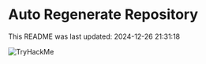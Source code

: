 # Auto Regenerate Repository

This README was last updated: 2024-12-26 21:31:18

 ![TryHackMe](https://tryhackme.com/badge/533634)